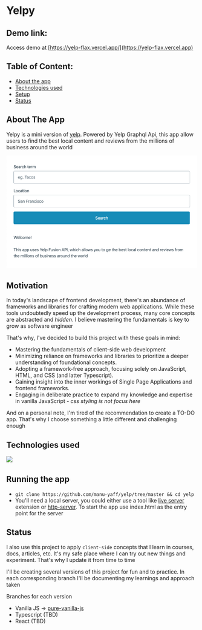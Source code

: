 # Yelpy

## Demo link:

Access demo at [https://yelp-flax.vercel.app/](https://yelp-flax.vercel.app)

## Table of Content:

- [About the app](#about-the-app)
- [Technologies used](#technologies-used)
- [Setup](#running-the-app)
- [Status](#status)

## About The App

Yelpy is a mini version of [yelp](https://yelp.com). Powered by Yelp Graphql Api, this app allow users to find the best local content and reviews from the millions of business around the world

![demo preview](./app-preview.png)

## Motivation

In today's landscape of frontend development, there's an abundance of frameworks and libraries for crafting modern web applications. While these tools undoubtedly speed up the development process, many core concepts are abstracted and _hidden_. I believe mastering the fundamentals is key to grow as software engineer

That's why, I've decided to build this project with these goals in mind:

- Mastering the fundamentals of client-side web development
- Minimizing reliance on frameworks and libraries to prioritize a deeper understanding of foundational concepts.
- Adopting a framework-free approach, focusing solely on JavaScript, HTML, and CSS (and latter Typescript).
- Gaining insight into the inner workings of Single Page Applications and frontend frameworks.
- Engaging in deliberate practice to expand my knowledge and expertise in vanilla JavaScript - _css styling is not focus here_

And on a personal note, I'm tired of the recommendation to create a TO-DO app. That's why I choose something a little different and challenging enough

## Technologies used

<img src="https://skillicons.dev/icons?i=html,css,javascript" />

## Running the app

- `git clone https://github.com/manu-yaff/yelp/tree/master && cd yelp`
- You'll need a local server, you could either use a tool like [live server](https://marketplace.visualstudio.com/items?itemName=ritwickdey.LiveServer) extension or [http-server](https://www.npmjs.com/package/http-server). To start the app use index.html as the entry point for the server

## Status

I also use this project to apply `client-side` concepts that I learn in courses, docs, articles, etc. It's my safe place where I can try out new things and experiment. That's why I update it from time to time

I'll be creating several versions of this project for fun and to practice. In each corresponding branch I'll be documenting my learnings and approach taken

Branches for each version

- Vanilla JS -> [pure-vanilla-js](https://github.com/manu-yaff/yelp/tree/version/pure-vanilla-js)
- Typescript (TBD)
- React (TBD)
